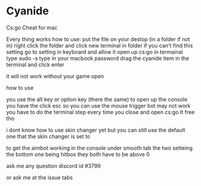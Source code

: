 # Cyanide
Cs:go Cheat for mac


Every thing works
how to use:
put the file on your destop (in a folder if not in)
right click the folder and click new terminal in folder 
if you can't find this setting go to setting in keyboard and allow it 
open up cs:go
in termainal type sudo -s
type in your macbook password
drag the cyanide item in the terminal and click enter

it will not work without your game open

how to use 

you use the alt key or option key (there the same) to open up the console 
you have the click esc so you can use the mouse
trigger bot may not work
you have to do the terminal step every time you close and open cs:go 
It free tho

i dont know how to use skin changer yet but you can still use the default one that the skin changer is set to 

to get the aimbot working in the console under smooth tab the two setteing the bottom one being hitbox they both have to be above 0 

ask me any question discord id #3799

or ask me at the issue tabs
